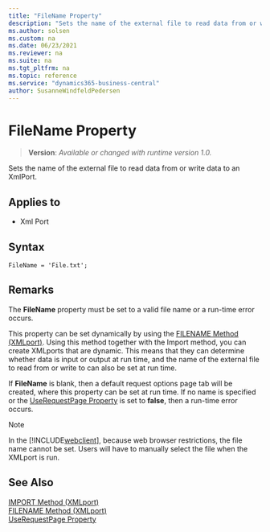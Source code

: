 ```yaml
---
title: "FileName Property"
description: "Sets the name of the external file to read data from or write data to an XmlPort."
ms.author: solsen
ms.custom: na
ms.date: 06/23/2021
ms.reviewer: na
ms.suite: na
ms.tgt_pltfrm: na
ms.topic: reference
ms.service: "dynamics365-business-central"
author: SusanneWindfeldPedersen
---
```

[//]: # (START>DO_NOT_EDIT)
[//]: # (IMPORTANT:Do not edit any of the content between here and the END>DO_NOT_EDIT.)
[//]: # (Any modifications should be made in the .xml files in the ModernDev repo.)
# FileName Property
> **Version**: _Available or changed with runtime version 1.0._

Sets the name of the external file to read data from or write data to an XmlPort.

## Applies to
-   Xml Port

[//]: # (IMPORTANT: END>DO_NOT_EDIT)

## Syntax

```AL
FileName = 'File.txt';
```
 
## Remarks

The **FileName** property must be set to a valid file name or a run-time error occurs.  
  
This property can be set dynamically by using the [FILENAME Method (XMLport)](../methods-auto/xmlport/xmlportinstance-filename-method.md). Using this method together with the Import method, you can create XMLports that are dynamic. This means that they can determine whether data is input or output at run time, and the name of the external file to read from or write to can also be set at run time.  
  
If **FileName** is blank, then a default request options page tab will be created, where this property can be set at run time. If no name is specified or the [UseRequestPage Property](devenv-userequestpage-property.md) is set to **false**, then a run-time error occurs.  

> [!NOTE]
> In the [!INCLUDE[webclient](../includes/webclient.md)], because web browser restrictions, the file name cannot be set. Users will have to manually select the file when the XMLport is run.
  
## See Also  

[IMPORT Method (XMLport)](../methods-auto/xmlport/xmlportinstance-import-method.md)   
[FILENAME Method (XMLport)](../methods-auto/xmlport/xmlportinstance-filename-method.md)   
[UseRequestPage Property](devenv-userequestpage-property.md)
